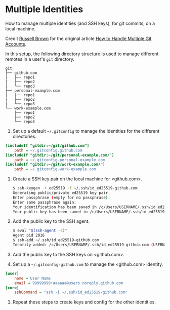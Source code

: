 # Multiple Identities

How to manage multiple identities (and SSH keys), for git commits, on a local machine.

Credit [Russell Brown](https://medium.com/@brownian) for the original article [How to Handle Multiple Git Accounts](https://medium.com/expedia-group-tech/how-to-handle-multiple-git-accounts-385afe430d5a).

In this setup, the following directory structure is used to manage different remotes in a user's `git` directory.

```text
git
├── github.com
|   ├── repo1
|   ├── repo2
|   └── repo3
├── personal-example.com
|   ├── repo1
|   ├── repo2
|   └── repo3
└── work-example.com
    ├── repo1
    ├── repo2
    └── repo3
```

1. Set up a default `~/.gitconfig` to manage the identities for the different directories.

```ini
[includeIf "gitdir:~/git/github.com"]
    path = ~/.gitconfig.github.com
[includeIf "gitdir:~/git/personal-example.com/"]
    path = ~/.gitconfig.personal-example.com
[includeIf "gitdir:~/git/work-example.com/"]
    path = ~/.gitconfig.work-example.com
```

1. Create a SSH key pair on the local machine for <github.com>.

   ```sh
   $ ssh-keygen -t ed25519 -f ~/.ssh/id_ed25519-github.com
   Generating public/private ed25519 key pair.
   Enter passphrase (empty for no passphrase): 
   Enter same passphrase again: 
   Your identification has been saved in /c/Users/USERNAME/.ssh/id_ed25519-github.com
   Your public key has been saved in /c/Users/USERNAME/.ssh/id_ed25519-github.com.pub
   ```

1. Add the public key to the SSH agent.

   ```sh
   $ eval "$(ssh-agent -s)"
   Agent pid 2016
   $ ssh-add ~/.ssh/id_ed25519-github.com
   Identity added: /c/Users/USERNAME/.ssh/id_ed25519-github.com (USERNAME@HOSTNAME)
   ```

1. Add the public key to the SSH keys on <github.com>.

1. Set up a `~/.gitconfig-github.com` to manage the <github.com> identity.

```ini
[user]
    name = User Name
    email = 99999999+aaaaaa@users.noreply.github.com
[core]
    sshCommand = "ssh -i ~/.ssh/id_ed25519-github.com"
```

1. Repeat these steps to create keys and config for the other identities.
